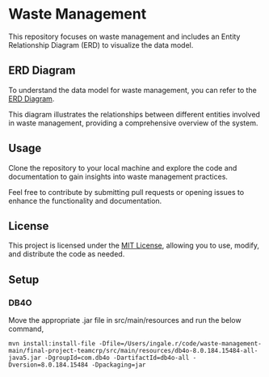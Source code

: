 # Waste Management

This repository focuses on waste management and includes an Entity Relationship Diagram (ERD) to visualize the data model.

## ERD Diagram

To understand the data model for waste management, you can refer to the [ERD Diagram](https://lucid.app/lucidchart/93e8a631-db83-432d-ac8b-6dcb887e1760/edit?page=0_0&invitationId=inv_323c7477-c7b2-424e-a344-901a08b6bad6#).

This diagram illustrates the relationships between different entities involved in waste management, providing a comprehensive overview of the system.

## Usage

Clone the repository to your local machine and explore the code and documentation to gain insights into waste management practices.

Feel free to contribute by submitting pull requests or opening issues to enhance the functionality and documentation.

## License

This project is licensed under the [MIT License](LICENSE), allowing you to use, modify, and distribute the code as needed.

## Setup

### DB4O

Move the appropriate .jar file in src/main/resources and run the below command,
```
mvn install:install-file -Dfile=/Users/ingale.r/code/waste-management-main/final-project-teamcrp/src/main/resources/db4o-8.0.184.15484-all-java5.jar -DgroupId=com.db4o -DartifactId=db4o-all -Dversion=8.0.184.15484 -Dpackaging=jar
```
